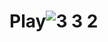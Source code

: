 # Play![3 3 2](https://user-images.githubusercontent.com/121643396/210116253-7889a174-1d11-4326-9f29-978c716b8527.jpg)
